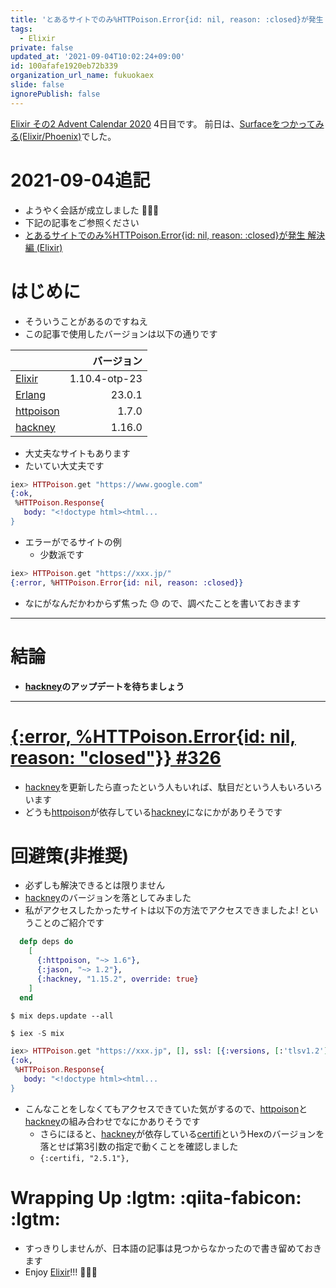 ```yaml
---
title: 'とあるサイトでのみ%HTTPoison.Error{id: nil, reason: :closed}が発生 (Elixir)'
tags:
  - Elixir
private: false
updated_at: '2021-09-04T10:02:24+09:00'
id: 100afafe1920eb72b339
organization_url_name: fukuokaex
slide: false
ignorePublish: false
---
```

[Elixir その2 Advent Calendar 2020](https://qiita.com/advent-calendar/2020/elixir2) 4日目です。
前日は、[Surfaceをつかってみる(Elixir/Phoenix)](https://qiita.com/torifukukaiou/items/b5ae9eac42bd304b7aa3)でした。

# 2021-09-04追記
- ようやく会話が成立しました :tada::tada::tada: 
- 下記の記事をご参照ください
- [とあるサイトでのみ%HTTPoison.Error{id: nil, reason: :closed}が発生 解決編 (Elixir)](https://qiita.com/torifukukaiou/items/fd7971bb5dd7788c55d5)

# はじめに
- そういうことがあるのですねえ
- この記事で使用したバージョンは以下の通りです

|  | バージョン | 
|:-----------|------------:|
|[Elixir](https://elixir-lang.org/)|1.10.4-otp-23|
|[Erlang](https://www.erlang.org/)|23.0.1|
|[httpoison](https://hex.pm/packages/httpoison)|1.7.0|
|[hackney](https://hex.pm/packages/hackney)|1.16.0|

- 大丈夫なサイトもあります
- たいてい大丈夫です

```elixir
iex> HTTPoison.get "https://www.google.com" 
{:ok,
 %HTTPoison.Response{
   body: "<!doctype html><html...
}
```

- エラーがでるサイトの例
    - 少数派です

```elixir
iex> HTTPoison.get "https://xxx.jp/"    
{:error, %HTTPoison.Error{id: nil, reason: :closed}}
```

- なにがなんだかわからず焦った :sweat: ので、調べたことを書いておきます 

----

# 結論
- **[hackney](https://hex.pm/packages/hackney)のアップデートを待ちましょう**

----

# [{:error, %HTTPoison.Error{id: nil, reason: "closed"}} #326](https://github.com/edgurgel/httpoison/issues/326)
- [hackney](https://hex.pm/packages/hackney)を更新したら直ったという人もいれば、駄目だという人もいろいろいます
- どうも[httpoison](https://hex.pm/packages/httpoison)が依存している[hackney](https://hex.pm/packages/hackney)になにかがありそうです

# 回避策(非推奨)
- 必ずしも解決できるとは限りません
- [hackney](https://hex.pm/packages/hackney)のバージョンを落としてみました
- 私がアクセスしたかったサイトは以下の方法でアクセスできましたよ! ということのご紹介です

```elixir:mix.exs
  defp deps do
    [
      {:httpoison, "~> 1.6"},
      {:jason, "~> 1.2"},
      {:hackney, "1.15.2", override: true}
    ]
  end
```

```
$ mix deps.update --all
```

```elixir
$ iex -S mix

iex> HTTPoison.get "https://xxx.jp", [], ssl: [{:versions, [:'tlsv1.2']}]
{:ok,
 %HTTPoison.Response{
   body: "<!doctype html><html...
}
```

- こんなことをしなくてもアクセスできていた気がするので、[httpoison](https://hex.pm/packages/httpoison)と[hackney](https://hex.pm/packages/hackney)の組み合わせでなにかありそうです
    - さらにほると、[hackney](https://hex.pm/packages/hackney)が依存している[certifi](https://hex.pm/packages/certifi)というHexのバージョンを落とせば第3引数の指定で動くことを確認しました
    - `{:certifi, "2.5.1"},`


# Wrapping Up :lgtm: :qiita-fabicon: :lgtm: 
- すっきりしませんが、日本語の記事は見つからなかったので書き留めておきます
- Enjoy [Elixir](https://elixir-lang.org/)!!! :rocket::rocket::rocket: 
